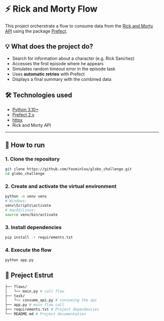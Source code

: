 # ⚡ Rick and Morty Flow

This project orcherstrate a flow to consume data from the [Rick and Morty API](https://rickandmortyapi.com/api) using the package [Prefect](https://docs.prefect.io/).

## 💡 What does the project do?

- Search for information about a character (e.g. Rick Sanchez)
- Accesses the first episode where he appears
- Simulates random timeout error in the episode task
- Uses **automatic retries** with Prefect
- Displays a final summary with the combined data

## 🛠️ Technologies used

- [Python 3.10+](https://www.python.org/)
- [Prefect 2.x](https://docs.prefect.io/)
- [httpx](https://www.python-httpx.org/)
- Rick and Morty API

---

## 🚀 How to run

### 1. Clone the repository
```bash
git clone https://github.com/Yasminlou/globo_challenge.git
cd globo_challenge
```
### 2. Create and activate the virtual environment
```bash
python -m venv venv
# Windows:
venv\Scripts\activate
# macOS/Linux:
source venv/bin/activate
```
### 3. Install dependencies
```bash
pip install -r requirements.txt
```
### 4. Execute the flow
```bash
python app.py
```
## 📁 Preject Estrut
```bash
├── flows/
│   └── main.py # call flow
├── task/
│   └── consume_api.py # consuming the api
├── app.py # main flow call
├── requirements.txt # Project dependencies
└── README.md # Project documentation

